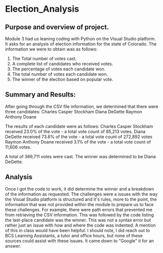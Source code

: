 # Election_Analysis

## Purpose and overview of project.

Module 3 had us leaning coding with Python on the Visual Studio platform.  It asks for an analysis of election information for the state of Colorado.  The information we were to obtain was as follows:

1. The Total number of votes cast.
2. A complete list of candidates who received votes.
3. The percentage of votes each candidate won.
4. The total number of votes each candidate won.
5. The winner of the election based on popular vote.

## Summary and Results:

After going through the CSV file information, we determined that there were three candidates:
Charles Casper Stockham
Diana DeGette
Raymon Anthony Doane

The results of each candidate were as follows:
Charles Casper Stockham received 23.0% of the vote - a total vote count of 85,213 votes.
Diana DeGette received 73.8% of the vote - a total vote count of 272,892 votes
Raymon Anthony Doane received 3.1% of the vote - a total vote count of 11,606 votes.

A total of 369,711 votes were cast.  The winner was determined to be Diana DeGette.

## Analysis
Once I got the code to work, it did determine the winner and a breakdown of the information as requested.  The challenges were a issues with the way the Visual Studio platform is structured and it's rules, more to the point, the information that was not provided within the module to prepare us to face these challenges.  For example, there were path errors that prevented me from retrieving the CSV information.  This was followed by the code listing the last-place candidate was the winner.  This was not a syntax error but rather just an issue with how and where the code was indented.  A mention of this in class would have been helpful.  I should note, I did reach out to BCS Learning Assistants, a tutor and office hours, but none of these sources could assist with these issues.  It came down to "Google" it for an answer.
